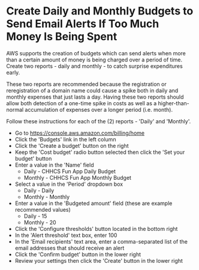 # Create Daily and Monthly Budgets to Send Email Alerts If Too Much Money Is Being Spent

AWS supports the creation of budgets which can send alerts when more than a certain amount
of money is being charged over a period of time. Create two reports - daily and monthly -
to catch surprise expenditures early.

These two reports are recommended because the registration or reregistration of a domain
name could cause a spike both in daily and monthly expenses that just lasts a day.
Having these two reports should allow both detection of a one-time spike in costs as
well as a higher-than-normal accumulation of expenses over a longer period (i.e. month).

Follow these instructions for each of the (2) reports - 'Daily' and 'Monthly'.

  - Go to https://console.aws.amazon.com/billing/home
  - Click the 'Budgets' link in the left column
  - Click the 'Create a budget' button on the right
  - Keep the 'Cost budget' radio button selected then click the 'Set your budget' button
  - Enter a value in the 'Name' field
    - Daily - CHHCS Fun App Daily Budget
    - Monthly - CHHCS Fun App Monthly Budget
  - Select a value in the 'Period' dropdown box
    - Daily - Daily
    - Monthly - Monthly
  - Enter a value in the 'Budgeted amount' field (these are example recommended values)
    - Daily - 15
    - Monthly - 20
  - Click the 'Configure thresholds' button located in the bottom right
  - In the 'Alert threshold' text box, enter 100
  - In the 'Email recipients' text area, enter a comma-separated list of the email
  addresses that should receive an alert
  - Click the 'Confirm budget' button in the lower right
  - Review your settings then click the 'Create' button in the lower right
